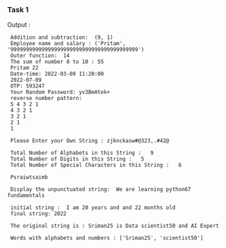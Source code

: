 ### Task 1

Output :




     Addition and subtraction:  (9, 1)
     Employee name and salary : ('Pritam', '99999999999999999999999999999999999999999')
     Outer function:  14
     The sum of number 0 to 10 : 55
     Pritam 22
     Date-time: 2022-03-09 11:20:00
     2022-07-09
     OTP: 593247
     Your Random Password: yv3BmAtek+
     reverse number pattern:
     5 4 3 2 1 
     4 3 2 1 
     3 2 1 
     2 1 
     1 

     Please Enter your Own String : zjknckasw#@323,.#42@

     Total Number of Alphabets in this String :   9
     Total Number of Digits in this String :   5
     Total Number of Special Characters in this String :   6

     Psraiwtsaimb

     Display the unpunctuated string:  We are learning python67 fundamentals
     
     initial string :  I am 20 years and and 22 months old
     final string: 2022

     The original string is : Sriman25 is Data scientist50 and AI Expert

     Words with alphabets and numbers : ['Sriman25', 'scientist50']
